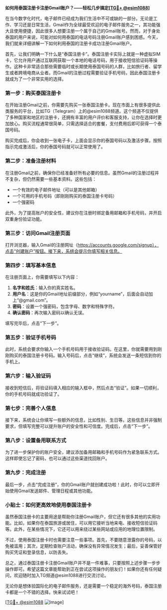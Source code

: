 **如何用泰国注册卡注册Gmail账户？——轻松几步搞定[[TG💪+ @esim1088](https://t.me/s/esim1088)]**

在当今数字化时代，电子邮件已经成为我们生活中不可或缺的一部分。无论是工作、学习还是日常生活，Gmail作为全球最受欢迎的电子邮件服务之一，其功能强大且使用便捷，因此很多人想要注册一个属于自己的Gmail账号。然而，对于身处泰国的用户来说，可能对如何用泰国的电话号码注册Gmail账户感到困惑。今天，我们就来详细讲解一下如何利用泰国的注册卡成功注册Gmail账户。

首先，让我们明确一下什么是“泰国注册卡”。泰国注册卡实际上就是一种虚拟SIM卡，它允许用户通过互联网获取一个本地的电话号码，用于接收短信验证码等操作。这种卡非常适合那些需要临时或长期使用泰国号码的人群，比如旅行者、留学生或者跨境电商从业者。而Gmail的注册过程需要验证手机号码，因此泰国注册卡就成为了一个非常实用的选择。

### **第一步：购买泰国注册卡**

在开始注册Gmail之前，你需要先购买一张泰国注册卡。现在市面上有很多提供此类服务的平台，比如TG（Telegram）上的@esim1088频道。这个频道不仅提供了多种国家和地区的注册卡，还拥有丰富的用户评价和客服支持，让你在选择时更加放心。购买流程通常很简单，只需选择适合的套餐，支付费用后即可获得一个泰国号码。

购买完成后，你会收到一张电子卡，上面会显示你的泰国号码以及激活步骤。按照指示完成激活后，你的泰国号码就可以正常使用了。

### **第二步：准备注册材料**

在注册Gmail之前，确保你已经准备好所有必要的信息。虽然Gmail的注册过程并不复杂，但仍然需要一些基本资料。这些包括：

- 一个有效的电子邮件地址（可以是其他邮箱）
- 一个可用的手机号码（即刚刚购买的泰国注册卡号码）
- 一个强密码

此外，为了提高账户的安全性，建议你在注册时绑定备用邮箱和手机号码，并开启双重身份验证功能。

### **第三步：访问Gmail注册页面**

打开浏览器，输入Gmail的注册网址（https://accounts.google.com/signup），点击“创建账户”按钮。接下来，系统会提示你填写相关信息。

### **第四步：填写基本信息**

在注册页面上，你需要填写以下内容：

1. **名字和姓氏**：输入你的真实姓名。
2. **用户名**：这是你的Gmail地址前缀部分，例如“yourname”，后面会自动加上“@gmail.com”。
3. **密码**：设置一个强密码，包含字母、数字和特殊字符。
4. **确认密码**：再次输入密码以确认无误。

填写完毕后，点击“下一步”。

### **第五步：验证手机号码**

此时，系统会要求你输入一个手机号码用于接收验证码。在这里，你就需要用到刚刚购买的泰国注册卡号码。输入号码后，点击“继续”，系统会发送一条短信到你的手机上。

### **第六步：输入验证码**

接收到短信后，将验证码填入相应的输入框中，然后点击“验证”。如果一切顺利，你的手机号码就成功验证了。

### **第七步：完善个人信息**

接下来，系统会让你填写一些额外的信息，比如性别、生日等。这些信息并非强制要求，但填写完整可以提升账户的安全性和可信度。完成后，点击“下一步”。

### **第八步：设置备用联系方式**

为了进一步保护你的账户安全，建议添加备用邮箱和手机号码作为紧急联系方式。这样即使忘记了密码，也可以通过这些渠道找回账户。

### **第九步：完成注册**

最后一步，点击“完成注册”，你的Gmail账户就创建成功啦！此时，你可以立即开始使用Gmail发送邮件、管理日程或其他功能。

### **小贴士：如何更高效地使用泰国注册卡**

虽然泰国注册卡的主要用途是帮助你注册Gmail账户，但它还有很多其他的实用功能。比如，如果你在泰国旅游或居住，可以用它接听当地来电、接收短信验证码等。此外，在某些情况下，它还可以用来绕过某些网站或应用的地理位置限制。

不过，使用泰国注册卡时也需要注意一些事项。首先，不要随意泄露你的号码，以免被滥用；其次，定期检查账户活动，确保没有异常情况发生；最后，妥善保管好购买凭证和登录信息，以防丢失。

总之，通过泰国注册卡注册Gmail账户并不是一件难事，只要按照上述步骤一步步操作即可。希望这篇文章能帮助到正在尝试这项操作的朋友们！如果你还有任何疑问，欢迎随时加入TG频道@esim1088进行交流讨论。

无论你是想体验国际化的电子邮件服务，还是需要一个稳定的海外号码，泰国注册卡都是一个不错的选择。快来试试吧！

[[TG💪+ @esim1088](https://t.me/s/esim1088) ![Image](https://i.postimg.cc/4NQfJmqS/Snipaste-2025-05-13-00-14-12.png)]